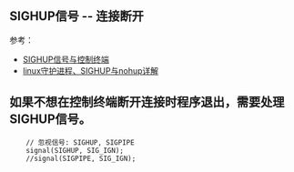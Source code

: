 ## SIGHUP信号 -- 连接断开
参考：
- [SIGHUP信号与控制终端](https://blog.csdn.net/cugxueyu/article/details/2046565)
- [linux守护进程、SIGHUP与nohup详解](https://www.cnblogs.com/lvyahui/p/7389554.html)

## 如果不想在控制终端断开连接时程序退出，需要处理SIGHUP信号。
```
    // 忽视信号: SIGHUP, SIGPIPE 
    signal(SIGHUP, SIG_IGN);
    //signal(SIGPIPE, SIG_IGN);
```
